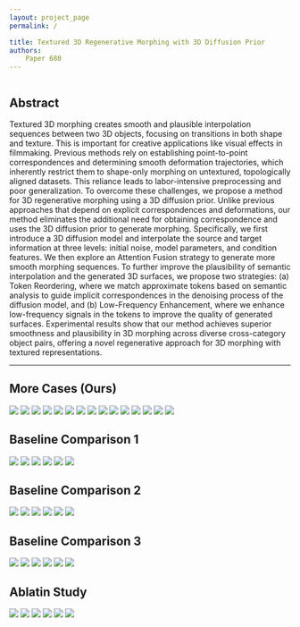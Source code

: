 ```yaml
---
layout: project_page
permalink: /

title: Textured 3D Regenerative Morphing with 3D Diffusion Prior
authors:
    Paper 680
---
```


<!-- Using HTML to center the abstract -->
<div class="columns is-centered has-text-centered">
    <div class="column is-four-fifths">
        <h2>Abstract</h2>
        <div class="content has-text-justified">
Textured 3D morphing creates smooth and plausible interpolation sequences between two 3D objects, focusing on transitions in both shape and texture. This is important for creative applications like visual effects in filmmaking. Previous methods rely on establishing point-to-point correspondences and determining smooth deformation trajectories, which inherently restrict them to shape-only morphing on untextured, topologically aligned datasets. This reliance leads to labor-intensive preprocessing and poor generalization. To overcome these challenges, we propose a method for 3D regenerative morphing using a 3D diffusion prior. Unlike previous approaches that depend on explicit correspondences and deformations, our method eliminates the additional need for obtaining correspondence and uses the 3D diffusion prior to generate morphing. Specifically, we first introduce a 3D diffusion model and interpolate the source and target information at three levels: initial noise, model parameters, and condition features. We then explore an Attention Fusion strategy to generate more smooth morphing sequences. To further improve the plausibility of semantic interpolation and the generated 3D surfaces, we propose two strategies: (a) Token Reordering, where we match approximate tokens based on semantic analysis to guide implicit correspondences in the denoising process of the diffusion model, and (b) Low-Frequency Enhancement, where we enhance low-frequency signals in the tokens to improve the quality of generated surfaces. Experimental results show that our method achieves superior smoothness and plausibility in 3D morphing across diverse cross-category object pairs, offering a novel regenerative approach for 3D morphing with textured representations.
        </div>
    </div>
</div>

---

## More Cases (Ours)

![](/static/image/video_ours_1.gif) ![](/static/image/video_ours_2.gif)
![](/static/image/video_ours_3.gif) ![](/static/image/video_ours_4.gif)
![](/static/image/video_ours_5.gif) ![](/static/image/video_ours_6.gif)
![](/static/image/video_ours_7.gif) ![](/static/image/video_ours_8.gif)
![](/static/image/video_ours_9.gif) ![](/static/image/video_ours_10.gif)
![](/static/image/video_ours_11.gif) ![](/static/image/video_ours_12.gif)
![](/static/image/video_ours_13.gif) ![](/static/image/video_ours_14.gif)
![](/static/image/video_ours_15.gif) 

## Baseline Comparison 1

![](/static/image/case_1_diffmorpher.gif) ![](/static/image/case_1_aid.gif)
![](/static/image/case_1_mvadapter.gif) ![](/static/image/case_1_luma.gif)
![](/static/image/case_1_morphflow.gif) ![](/static/image/case_1_ours.gif)

## Baseline Comparison 2

![](/static/image/case_2_diffmorpher.gif) ![](/static/image/case_2_aid.gif)
![](/static/image/case_2_mvadapter.gif) ![](/static/image/case_2_luma.gif)
![](/static/image/case_2_morphflow.gif) ![](/static/image/case_2_ours.gif)

## Baseline Comparison 3

![](/static/image/case_3_diffmorpher.gif) ![](/static/image/case_3_aid.gif)
![](/static/image/case_3_mvadapter.gif) ![](/static/image/case_3_luma.gif)
![](/static/image/case_3_morphflow.gif) ![](/static/image/case_3_ours.gif)

## Ablatin Study

![](/static/image/ablation_1.gif) ![](/static/image/ablation_2.gif)
![](/static/image/ablation_3.gif) ![](/static/image/ablation_4.gif)
![](/static/image/ablation_5.gif) ![](/static/image/ablation_6.gif)

